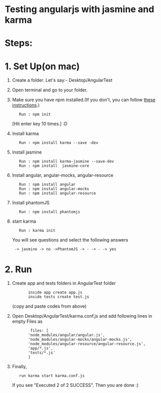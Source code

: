 # Testing angularjs with jasmine and karma

# Steps:

# 1. Set Up(on mac)

1. Create a folder. Let's say:- Desktop/AngularTest
2. Open terminal and go to your folder.
3. Make sure you have npm installed.(If you don't, you can follow [these instructions](https://github.com/nodejs/node/wiki).)

          Run : npm init
          
     [Hit enter key 10 times.] :D
4. Install karma
    
          Run : npm install karma --save -dev

5. Install jasmine

          Run : npm install karma-jasmine --save-dev
          Run : npm install  jasmine-core
      
6. Install angular, angular-mocks, angular-resource

          Run : npm install angular
          Run : npm install angular-mocks
          Run : npm install angular-resource

7. Install phantomJS

          Run : npm install phantomjs
      
8. start karma 

          Run : karma init
     You will see questions and select the following answers
     
        -> jasmine -> no ->PhantomJS -> - -> - -> yes
        
# 2. Run 

1. Create app and tests folders in AngularTest folder
    
              inside app create app.js
              inside tests create test.js
   
   (copy and paste codes from above)
  
2. Open Desktop/AngularTest/karma.conf.js and add following lines in empty Files as

               files: [
              'node_modules/angular/angular.js',
              'node_modules/angular-mocks/angular-mocks.js',
              'node_modules/angular-resource/angular-resource.js',
              'app/*.js',
              'tests/*.js'
              ]

    
3. Finally,  
    
          run karma start karma.conf.js
    
    If you see "Executed 2 of 2 SUCCESS". Then you are done :)
    

